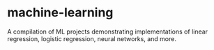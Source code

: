# machine-learning
A compilation of ML projects demonstrating implementations of linear regression, logistic regression, neural networks, and more.
